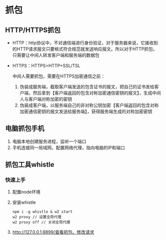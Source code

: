 # 抓包

## HTTP/HTTPS抓包

- HTTP：http协议中，不对通信端进行身份验证，对于服务器来说，它接收到的HTTP请求报文只要格式符合规范就发送响应报文。所以对于HTTP抓包，只需要让中间人转发客户端和服务端的数据包

- HTTPS：HTTPS=HTTP+SSL/TSL

  中间人需要抓包，需要在HTTPS加密通信之前：

  1. 伪装成服务端，截取客户端发送的包含证书的报文，把自己的证书发给客户端，然后拿到【客户端返回的包含对称加密通信密钥的报文】，生成中间人与客户端对称加密的密钥
  2. 伪装成客户端，以服务端自己的非对称公钥加密【客户端返回的包含对称加密通信密钥的报文发送给服务端】，获得服务端生成的对称加密密钥

## 电脑抓包手机

1. 电脑本地创建服务进程，监听一个端口
2. 手机连接同一局域网，配置网络代理，指向电脑的IP和端口

## 抓包工具whistle

### 快速上手

1. 配置node环境

2. 安装whistle

   ```shell
   npm i -g whistle & w2 start
   w2 proxy // 设置全局代理
   w2 proxy off // 关闭全局代理
   ```

3. http://127.0.0.1:8899/查看抓包、修改请求